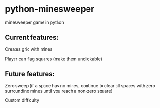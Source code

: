 # python-minesweeper
minesweeper game in python

## Current features:
Creates grid with mines

Player can flag squares (make them unclickable)

## Future features:
Zero sweep (if a space has no mines, continue to clear all spaces with zero surrounding mines until you reach a non-zero square)

Custom difficulty
